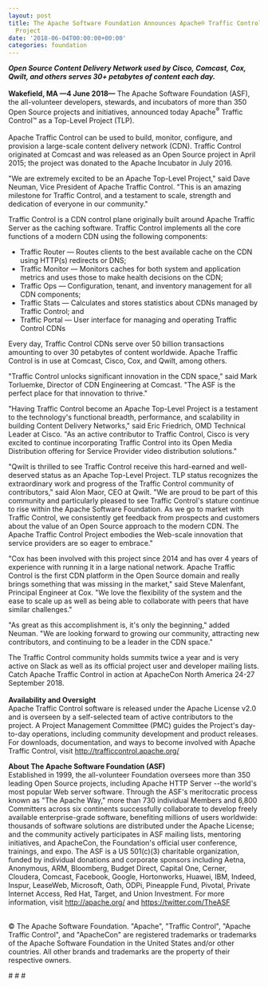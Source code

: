 ```yaml
---
layout: post
title: The Apache Software Foundation Announces Apache® Traffic Control™ as a Top-Level
  Project
date: '2018-06-04T00:00:00+00:00'
categories: foundation
---
```

<div><strong><em>Open Source Content Delivery Network used by Cisco,&nbsp;</em></strong><strong><em>Comcast,&nbsp;</em></strong><strong><em>Cox, Qwilt, and others serves 30+ petabytes of content each day.</em></strong></div> 
  <div><strong><br /></strong></div> 
  <div><strong>Wakefield, MA —4 June 2018—</strong> The Apache Software Foundation (ASF), the all-volunteer developers, stewards, and incubators of more than 350 Open Source projects and initiatives, announced today Apache<sup>®</sup> Traffic Control™ as a Top-Level Project (TLP).</div> 
  <div><br /></div> 
  <div>Apache Traffic Control can be used to build, monitor, configure, and provision a large-scale content delivery network (CDN). Traffic Control originated at Comcast and was released as an Open Source project in April 2015; the project was donated to the Apache Incubator in July 2016.</div> 
  <div> 
    <p>&quot;We are extremely excited to be an Apache Top-Level Project,&quot; said Dave Neuman, Vice President of Apache Traffic Control. &quot;This is an amazing milestone for Traffic Control, and a testament to scale, strength and dedication of everyone in our community.&quot;&nbsp;</p> 
  </div> 
  <div> </div> 
  <div>Traffic Control is a CDN control plane originally built around Apache Traffic Server as the caching software. Traffic Control implements all the core functions of a modern CDN using the following components:</div> 
  <div> 
    <ul> 
      <li>Traffic Router — Routes clients to the best available cache on the CDN using HTTP(s) redirects or DNS;</li> 
      <li>Traffic Monitor — Monitors caches for both system and application metrics and uses those to make health decisions on the CDN;</li> 
      <li>Traffic Ops — Configuration, tenant, and inventory management for all CDN components;</li> 
      <li>Traffic Stats — Calculates and stores statistics about CDNs managed by Traffic Control; and&nbsp;</li> 
      <li>Traffic Portal — User interface for managing and operating Traffic Control CDNs</li> 
    </ul> 
  </div> 
  <div> </div> 
  <div> 
    <p>Every day, Traffic Control CDNs serve over 50 billion transactions amounting to over 30 petabytes of content worldwide. Apache Traffic Control is in use at Comcast, Cisco, Cox, and Qwilt, among others.</p> 
    <p>&quot;Traffic Control unlocks significant innovation in the CDN space,&quot; said Mark Torluemke, Director of CDN Engineering at Comcast. &quot;The ASF is the perfect place for that innovation to thrive.&quot;</p> 
  </div> 
  <div> </div> 
  <div> 
    <p>&quot;Having Traffic Control become an Apache Top-Level Project is a testament to the technology's functional breadth, performance, and scalability in building Content Delivery Networks,&quot; said Eric Friedrich, OMD Technical Leader at Cisco. &quot;As an active contributor to Traffic Control, Cisco is very excited to continue incorporating Traffic Control into its Open Media Distribution offering for Service Provider video distribution solutions.&quot;</p> 
    <p>&quot;Qwilt is thrilled to see Traffic Control receive this hard-earned and well-deserved status as an Apache Top-Level Project. TLP status recognizes the extraordinary work and progress of the Traffic Control community of contributors,&quot; said Alon Maor, CEO at Qwilt. &quot;We are proud to be part of this community and particularly pleased to see Traffic Control's stature continue to rise within the Apache Software Foundation. As we go to market with Traffic Control, we consistently get feedback from prospects and customers about the value of an Open Source approach to the modern CDN. The Apache Traffic Control Project embodies the Web-scale innovation that service providers are so eager to embrace.&quot;</p> 
  </div> 
  <div> </div> 
  <div> 
    <p>&quot;Cox has been involved with this project since 2014 and has over 4 years of experience with running it in a large national network. Apache Traffic Control is the first CDN platform in the Open Source domain and really brings something that was missing in the market,&quot; said Steve Malenfant, Principal Engineer at Cox. &quot;We love the flexibility of the system and the ease to scale up as well as being able to collaborate with peers that have similar challenges.&quot;</p> 
    <p>&quot;As great as this accomplishment is, it's only the beginning,&quot; added Neuman. &quot;We are looking forward to growing our community, attracting new contributors, and continuing to be a leader in the CDN space.&quot;</p> 
  </div> 
  <div> </div> 
  <div>The Traffic Control community holds summits twice a year and is very active on Slack as well as its official project user and developer mailing lists. Catch Apache Traffic Control in action at ApacheCon North America 24-27 September 2018.</div> 
  <div><br /></div> 
  <div><strong>Availability and Oversight<br /></strong>Apache Traffic Control software is released under the Apache License v2.0 and is overseen by a self-selected team of active contributors to the project. A Project Management Committee (PMC) guides the Project's day-to-day operations, including community development and product releases. For downloads, documentation, and ways to become involved with Apache Traffic Control, visit <a href="http://trafficcontrol.apache.org/">http://trafficcontrol.apache.org/</a></div> 
  <div> 
    <p><strong>About The Apache Software Foundation (ASF)<br /></strong>Established in 1999, the all-volunteer Foundation oversees more than 350 leading Open Source projects, including Apache HTTP Server --the world's most popular Web server software. Through the ASF's meritocratic process known as &quot;The Apache Way,&quot; more than 730 individual Members and 6,800 Committers across six continents successfully collaborate to develop freely available enterprise-grade software, benefiting millions of users worldwide: thousands of software solutions are distributed under the Apache License; and the community actively participates in ASF mailing lists, mentoring initiatives, and ApacheCon, the Foundation's official user conference, trainings, and expo. The ASF is a US 501(c)(3) charitable organization, funded by individual donations and corporate sponsors including Aetna, Anonymous, ARM, Bloomberg, Budget Direct, Capital One, Cerner, Cloudera, Comcast, Facebook, Google, Hortonworks, Huawei, IBM, Indeed, Inspur, LeaseWeb, Microsoft, Oath, ODPi, Pineapple Fund, Pivotal, Private Internet Access, Red Hat, Target, and Union Investment. For more information, visit <a href="http://apache.org/%20">http://apache.org/</a> and <a href="https://twitter.com/TheASF">https://twitter.com/TheASF</a></p> 
  </div> 
  <div><br /></div> 
  <div>© The Apache Software Foundation. &quot;Apache&quot;, &quot;Traffic Control&quot;, &quot;Apache Traffic Control&quot;, and &quot;ApacheCon&quot; are registered trademarks or trademarks of the Apache Software Foundation in the United States and/or other countries. All other brands and trademarks are the property of their respective owners.</div> 
  <div> </div> 
  <p># # #</p>
